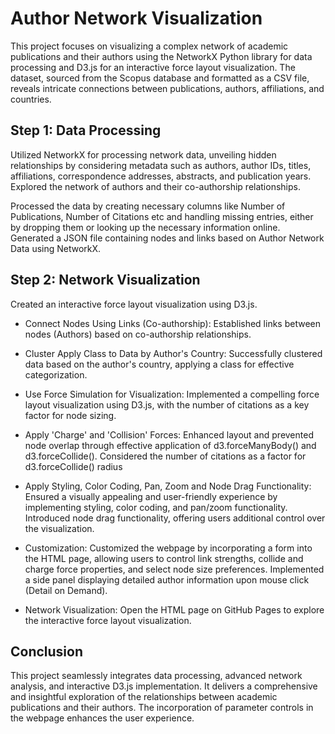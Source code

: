 # Author Network Visualization

This project focuses on visualizing a complex network of academic publications and their authors using the NetworkX Python library for data processing and D3.js for an interactive force layout visualization. The dataset, sourced from the Scopus database and formatted as a CSV file, reveals intricate connections between publications, authors, affiliations, and countries.

## Step 1: Data Processing
Utilized NetworkX for processing network data, unveiling hidden relationships by considering metadata such as authors, author IDs, titles, affiliations, correspondence addresses, abstracts, and publication years.
Explored the network of authors and their co-authorship relationships.  

Processed the data by creating necessary columns like Number of Publications, Number of Citations etc and handling missing entries, either by dropping them or looking up the necessary information online.
Generated a JSON file containing nodes and links based on Author Network Data using NetworkX.

## Step 2: Network Visualization
Created an interactive force layout visualization using D3.js.

 - Connect Nodes Using Links (Co-authorship): Established links between nodes (Authors) based on co-authorship relationships.

 - Cluster Apply Class to Data by Author's Country: Successfully clustered data based on the author's country, applying a class for effective categorization.

 - Use Force Simulation for Visualization: Implemented a compelling force layout visualization using D3.js, with the number of citations as a key factor for node sizing.

 - Apply 'Charge' and 'Collision' Forces: Enhanced layout and prevented node overlap through effective application of d3.forceManyBody() and d3.forceCollide().
Considered the number of citations as a factor for d3.forceCollide() radius

 - Apply Styling, Color Coding, Pan, Zoom and Node Drag Functionality: Ensured a visually appealing and user-friendly experience by implementing styling, color coding, and pan/zoom functionality.
Introduced node drag functionality, offering users additional control over the visualization.

 - Customization: Customized the webpage by incorporating a form into the HTML page, allowing users to control link strengths, collide and charge force properties, and select node size preferences. Implemented a side panel displaying detailed author information upon mouse click (Detail on Demand).

 - Network Visualization: Open the HTML page on GitHub Pages to explore the interactive force layout visualization.

## Conclusion
This project seamlessly integrates data processing, advanced network analysis, and interactive D3.js implementation. It delivers a comprehensive and insightful exploration of the relationships between academic publications and their authors. The incorporation of parameter controls in the webpage enhances the user experience.

